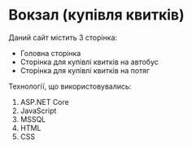 # Вокзал (купівля квитків)

Даний сайт містить 3 сторінка:
* Головна сторінка
* Сторінка для купівлі квитків на автобус
* Сторінка для купівлі квитків на потяг

Технології, що використовувались:
1. ASP.NET Core 
2. JavaScript 
3. MSSQL 
4. HTML 
5. CSS 
